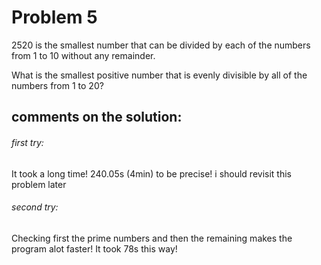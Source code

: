 # Problem 5
2520 is the smallest number that can be divided by each of the numbers from 1 to 10 without any remainder.

What is the smallest positive number that is evenly divisible by all of the numbers from 1 to 20?

## comments on the solution:
###### first try:
It took a long time! 240.05s (4min) to be precise! i should revisit this problem later
###### second try:
Checking first the prime numbers and then the remaining makes the program alot faster! It took 78s this way!
